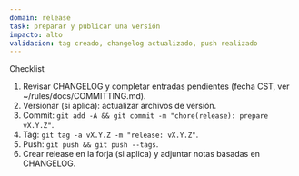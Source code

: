 ```yaml
---
domain: release
task: preparar y publicar una versión
impacto: alto
validacion: tag creado, changelog actualizado, push realizado
---
```


Checklist
1) Revisar CHANGELOG y completar entradas pendientes (fecha CST, ver ~/rules/docs/COMMITTING.md).
2) Versionar (si aplica): actualizar archivos de versión.
3) Commit: `git add -A && git commit -m "chore(release): prepare vX.Y.Z"`.
4) Tag: `git tag -a vX.Y.Z -m "release: vX.Y.Z"`.
5) Push: `git push && git push --tags`.
6) Crear release en la forja (si aplica) y adjuntar notas basadas en CHANGELOG.

